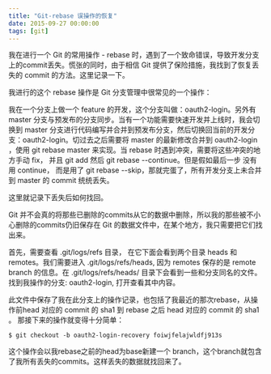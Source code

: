 ```yaml
---
title: "Git-rebase 误操作的恢复"
date: 2015-09-27 00:00:00
tags: [git]
---
```



我在进行一个 Git 的常用操作 - rebase 时，遇到了一个致命错误，导致开发分支上的commit丢失。慌张的同时，由于相信 Git 提供了保险措施，我找到了恢复丢失的 commit 的方法。这里记录一下。

我进行的这个 rebase 操作是 Git 分支管理中很常见的一个操作：

我在一个分支上做一个 feature 的开发，这个分支叫做：oauth2-login。另外有 master 分支与预发布的分支同步。当有一个功能需要快速开发并上线时，我会切换到 master 分支进行代码编写并合并到预发布分支，然后切换回当前的开发分支：oauth2-login。切过去之后需要将 master 的最新修改合并到 oauth2-login ，使用 git rebase master 来实现。当 rebase 时遇到冲突，需要将这些冲突的地方手动 fix， 并且 git add 然后 git rebase --continue。但是假如最后一步 没有用 continue， 而是用了 git rebase --skip，那就完蛋了，所有开发分支上未合并到 master 的 commit 统统丢失。

这里就记录下丢失后如何找回。

Git 并不会真的将那些已删除的commits从它的数据中删除，所以我的那些被不小心删除的commits仍旧保存在 Git 的数据文件中，在某个地方，我只需要把它们找出来。

首先，需要查看 .git/logs/refs 目录， 在它下面会看到两个目录 heads 和 remotes。我们需要进入 .git/logs/refs/heads, 因为 remotes 保存的是 remote branch 的信息。在 .git/logs/refs/heads/ 目录下会看到一些和分支同名的文件。找到我操作的分支: oauth2-login, 打开查看其中内容。

此文件中保存了我在此分支上的操作记录，也包括了我最近的那次rebase，从操作前head 对应的 commit 的 sha1 到 rebase 之后 head 对应的 commit 的 sha1 。
那接下来的操作就变得十分简单：

    $ git checkout -b oauth2-login-recovery foiwjfelajwldfj913s

这个操作会以我rebase之前的head为base新建一个 branch，这个branch就包含了我所有丢失的commits。这样丢失的数据就找回来了。
